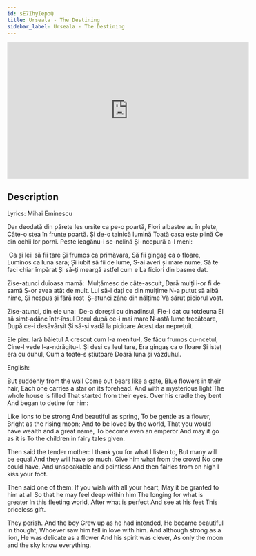 ```yaml
---
id: sE7IhyIepoQ
title: Urseala - The Destining
sidebar_label: Urseala - The Destining
---
```


<iframe
  width="560"
  height="315"
  src="https://www.youtube.com/embed/sE7IhyIepoQ"
  title="YouTube video player"
  frameborder="0"
  allow="accelerometer; autoplay; clipboard-write; encrypted-media; gyroscope; picture-in-picture; web-share"
  referrerpolicy="strict-origin-when-cross-origin"
  allowfullscreen
></iframe>

## Description

Lyrics: Mihai Eminescu

Dar deodată din părete
Ies ursite ca pe-o poartă,
Flori albastre au în plete,
Câte-o stea în frunte poartă.
Și de-o tainică lumină
Toată casa este plină
Ce din ochii lor porni.
Peste leagănu-i se-nclină
Și-ncepură a-l meni:

­ Ca și leii să fii tare
Și frumos ca primăvara,
Să fii gingaș ca o floare,
Luminos ca luna sara;
Și iubit să fii de lume,
S-ai averi și mare nume,
Să te faci chiar împărat
Și să-ți meargă astfel cum e
La ficiori din basme dat.

Zise-atunci duioasa mamă:
­ Mulțămesc de câte-ascult,
Dară mulți i-or fi de samă
Ș-or avea atât de mult.
Lui să-i dați ce din mulțime
N-a putut să aibă nime,
Și nespus și fără rost ­
Ș-atunci zâne din nălțime
Vă sărut piciorul vost.

Zise-atunci, din ele una:
­ De-a dorești cu dinadinsul,
Fie-i dat cu totdeuna
El să simt-adânc într-însul
Dorul după ce-i mai mare
N-astă lume trecătoare,
După ce-i desăvârșit
Și să-și vadă la picioare
Acest dar neprețuit.

Ele pier. Iară băietul
A crescut cum l-a menitu-l,
Se făcu frumos cu-ncetul,
Cine-l vede l-a-ndrăgitu-l.
Și deși ca leul tare,
Era gingaș ca o floare
Și isteț era cu duhul,
Cum a toate-s știutoare
Doară luna și văzduhul.

English:

But suddenly from the wall
Come out bears like a gate,
Blue flowers in their hair,
Each one carries a star on its forehead.
And with a mysterious light
The whole house is filled
That started from their eyes.
Over his cradle they bent
And began to detine for him:

Like lions to be strong
And beautiful as spring,
To be gentle as a flower,
Bright as the rising moon;
And to be loved by the world,
That you would have wealth and a great name,
To become even an emperor
And may it go as it is
To the children in fairy tales given.

Then said the tender mother:
I thank you for what I listen to,
But many will be equal
And they will have so much.
Give him what from the crowd
No one could have,
And unspeakable and pointless
And then fairies from on high
I kiss your foot.

Then said one of them:
If you wish with all your heart,
May it be granted to him at all
So that he may feel deep within him
The longing for what is greater
In this fleeting world,
After what is perfect
And see at his feet
This priceless gift.

They perish. And the boy
Grew up as he had intended,
He became beautiful in thought,
Whoever saw him fell in love with him.
And although strong as a lion,
He was delicate as a flower
And his spirit was clever,
As only the moon and the sky know everything.
